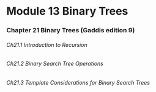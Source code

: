 #  Module 13 Binary Trees 
### Chapter 21 Binary Trees (Gaddis edition 9)

###### Ch21.1 Introduction to Recursion 

###### Ch21.2 Binary Search Tree Operations 

###### Ch21.3 Template Considerations for Binary Search Trees
